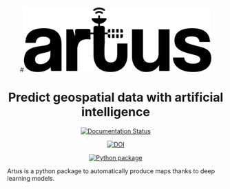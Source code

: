 <div align="center">

#<img src="logo_artus.png" height="150px">

# Predict geospatial data with artificial intelligence

[![Documentation Status](https://readthedocs.org/projects/artus/badge/?version=latest)](https://artus.readthedocs.io/en/latest/?badge=latest)

[![DOI](https://zenodo.org/badge/DOI/10.5281/zenodo.7852855.svg)](https://doi.org/10.5281/zenodo.7852855)

[![Python package](https://github.com/6tronl/artus/actions/workflows/main.yml/badge.svg)](https://github.com/6tronl/artus/actions/workflows/main.yml)

</div>

Artus is a python package to automatically produce maps thanks to deep learning models.
<div align="center">    


